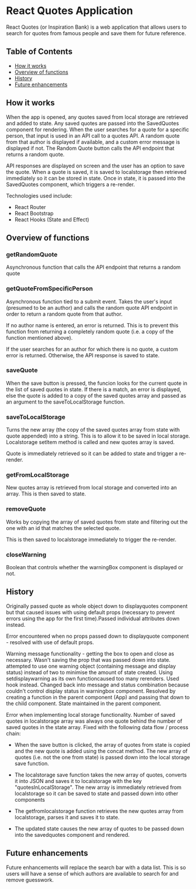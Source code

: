 # React Quotes Application
React Quotes (or Inspiration Bank) is a web application that allows users to search for quotes from famous people and save them for future reference.

## Table of Contents
 * [How it works](#how-it-works)
 * [Overview of functions](#overview-of-functions)
  * [History](#history)
 * [Future enhancements](#future-enhancements)

 ## How it works

 When the app is opened, any quotes saved from local storage are retrieved and added to state. Any saved quotes are passed into the SavedQuotes component for rendering.
 When the user searches for a quote for a specific person, that input is used in an API call to a quotes API. A random quote from that author is displayed if available, and a custom error message is displayed if not. The Random Quote button calls the API endpoint that returns a random quote.

 API responses are displayed on screen and the user has an option to save the quote. When a quote is saved, it is saved to localstorage then retrieved immediately so it can be stored in state. Once in state, it is passed into the SavedQuotes component, which triggers a re-render.

 Technologies used include:

 * React Router
 * React Bootstrap
 * React Hooks (State and Effect)
 
  ## Overview of functions

 ### getRandomQuote
 Asynchronous function that calls the API endpoint that returns a random quote

### getQuoteFromSpecificPerson

Asynchronous function tied to a submit event. Takes the user's input (presumed to be an author) and calls the random quote API endpoint in order to return a random quote from that author. 

If no author name is entered, an error is returned. This is to prevent this function from returning a completely random quote (i.e. a copy of the function mentioned above). 

If the user searches for an author for which there is no quote, a custom error is returned. Otherwise, the API response is saved to state.

 ### saveQuote
 When the save button is pressed, the funcion looks for the current quote in the list of saved quotes in state. If there is a match, an error is displayed, else the quote is added to a copy of the saved quotes array and passed as an argument to the saveToLocalStorage function.

 ### saveToLocalStorage
 Turns the new array (the copy of the saved quotes array from state with quote appended) into a string. This is to allow it to be saved in local storage.
 Localstorage setItem method is called and new quotes array is saved.

 Quote is immediately retrieved so it can be added to state and trigger a re-render.


### getFromLocalStorage
New quotes array is retrieved from local storage and converted into an array. This is then saved to state.


### removeQuote

Works by copying the array of saved quotes from state and filtering out the one with an id that matches the selected quote.

This is then saved to localstorage immediately to trigger the re-render.

### closeWarning

Boolean that controls whether the warningBox component is displayed or not.



  ## History
  Originally passed quote as whole object down to displayquotes component but that caused issues with using default props (necessary to prevent errors using the app for the first time).Passed individual attributes down instead. 
  
  Error encountered when no props passed down to displayquote component - resolved with use of default props.

  Warning message functionality - getting the box to open and close as necessary. Wasn't saving the prop that was passed down into state. attempted to use one warning object (containing message and display status) instead of two to minimise the amount of state created. Using setdisplaywarning as its own functioncaused too many rerenders. Used hook instead. Changed back into message and status combination because couldn't control display status in warningbox component. Resolved by creating a function in the parent component (App) and passing that down to the child component. State maintained in the parent component.

  Error when implementing local storage functionality. Number of saved quotes in localstorage array was always one quote behind the number of saved quotes in the state array. Fixed with the following data flow / process chain:

  * When the save button is clicked, the array of quotes from state is copied and the new quote is added using the concat method. The new array of quotes (i.e. not the one from state) is passed down into the local storage save function.

  * The localstorage save function takes the new array of quotes, converts it into JSON and saves it to localstorage with the key "quotesInLocalStorage". The new array is immediately retrieved from localstorage so it can be saved to state and passed down into other components

* The getfromlocalstorage function retrieves the new quotes array from localstorage, parses it and saves it to state.

* The updated state causes the new array of quotes to be passed down into the savedquotes component and rendered.


 ## Future enhancements

 Future enhancements will replace the search bar with a data list. This is so users will have a sense of which authors are available to search for and remove guesswork.


